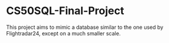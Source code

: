 # CS50SQL-Final-Project

This project aims to mimic a database similar to the one used by Flightradar24, except on a much smaller scale.
